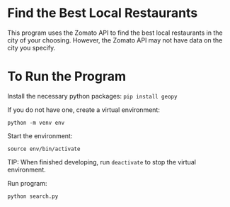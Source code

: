 # Find the Best Local Restaurants
This program uses the Zomato API to find the best local restaurants in the city of your choosing. However, the Zomato API may not have data on the city you specify.

# To Run the Program
Install the necessary python packages:
  `pip install geopy`

If you do not have one, create a virtual environment:

  `python -m venv env`

Start the environment:

  `source env/bin/activate`
  
  TIP: When finished developing, run `deactivate` to stop the virtual environment.

Run program:

  `python search.py`
  
